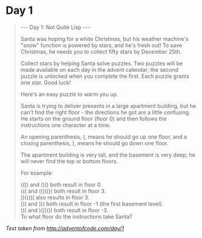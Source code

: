 # Day 1

> --- Day 1: Not Quite Lisp ---
>
> Santa was hoping for a white Christmas, but his weather machine's "snow" function is powered by stars, and he's fresh out! To save Christmas, he needs you to collect fifty stars by December 25th.
> 
> Collect stars by helping Santa solve puzzles. Two puzzles will be made available on each day in the advent calendar; the second puzzle is unlocked when you complete the first. Each puzzle grants one star. Good luck!
> 
> Here's an easy puzzle to warm you up.
> 
> Santa is trying to deliver presents in a large apartment building, but he can't find the right floor - the directions he got are a little confusing. He starts on the ground floor (floor 0) and then follows the instructions one character at a time.
> 
> An opening parenthesis, (, means he should go up one floor, and a closing parenthesis, ), means he should go down one floor.
> 
> The apartment building is very tall, and the basement is very deep; he will never find the top or bottom floors.
> 
> For example:
> 
> (()) and ()() both result in floor 0.  
> ((( and (()(()( both result in floor 3.  
> ))((((( also results in floor 3.  
> ()) and ))( both result in floor -1 (the first basement level).  
> ))) and )())()) both result in floor -3.  
> To what floor do the instructions take Santa?  

_Text taken from http://adventofcode.com/day/1_
